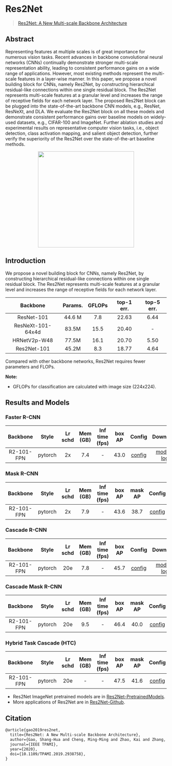 # Res2Net

> [Res2Net: A New Multi-scale Backbone Architecture](https://arxiv.org/abs/1904.01169)

<!-- [BACKBONE] -->

## Abstract

Representing features at multiple scales is of great importance for numerous vision tasks. Recent advances in backbone
convolutional neural networks (CNNs) continually demonstrate stronger multi-scale representation ability, leading to
consistent performance gains on a wide range of applications. However, most existing methods represent the multi-scale
features in a layer-wise manner. In this paper, we propose a novel building block for CNNs, namely Res2Net, by
constructing hierarchical residual-like connections within one single residual block. The Res2Net represents multi-scale
features at a granular level and increases the range of receptive fields for each network layer. The proposed Res2Net
block can be plugged into the state-of-the-art backbone CNN models, e.g., ResNet, ResNeXt, and DLA. We evaluate the
Res2Net block on all these models and demonstrate consistent performance gains over baseline models on widely-used
datasets, e.g., CIFAR-100 and ImageNet. Further ablation studies and experimental results on representative computer
vision tasks, i.e., object detection, class activation mapping, and salient object detection, further verify the
superiority of the Res2Net over the state-of-the-art baseline methods.

<div align=center>
<img src="https://user-images.githubusercontent.com/40661020/143972411-8d08113f-9fce-4d24-a138-4fadf2c54f9a.png" height="300"/>
</div>

## Introduction

We propose a novel building block for CNNs, namely Res2Net, by constructing hierarchical residual-like connections
within one single residual block. The Res2Net represents multi-scale features at a granular level and increases the
range of receptive fields for each network layer.

|     Backbone      | Params. | GFLOPs | top-1 err. | top-5 err. |
|:-----------------:|:-------:|:------:|:----------:|:----------:|
|    ResNet-101     | 44.6 M  |  7.8   |   22.63    |    6.44    |
| ResNeXt-101-64x4d |  83.5M  |  15.5  |   20.40    |     -      |
|   HRNetV2p-W48    |  77.5M  |  16.1  |   20.70    |    5.50    |
|    Res2Net-101    |  45.2M  |  8.3   |   18.77    |    4.64    |

Compared with other backbone networks, Res2Net requires fewer parameters and FLOPs.

**Note:**

- GFLOPs for classification are calculated with image size (224x224).

## Results and Models

### Faster R-CNN

|  Backbone  |  Style  | Lr schd | Mem (GB) | Inf time (fps) | box AP |                       Config                       |                                                                                                                                               Download                                                                                                                                               |
|:----------:|:-------:|:-------:|:--------:|:--------------:|:------:|:--------------------------------------------------:|:----------------------------------------------------------------------------------------------------------------------------------------------------------------------------------------------------------------------------------------------------------------------------------------------------:|
| R2-101-FPN | pytorch |   2x    |   7.4    |       -        |  43.0  | [config](./faster-rcnn_res2net-101_fpn_2x_coco.py) | [model](https://download.openmmlab.com/mmdetection/v2.0/res2net/faster_rcnn_r2_101_fpn_2x_coco/faster_rcnn_r2_101_fpn_2x_coco-175f1da6.pth) \| [log](https://download.openmmlab.com/mmdetection/v2.0/res2net/faster_rcnn_r2_101_fpn_2x_coco/faster_rcnn_r2_101_fpn_2x_coco_20200514_231734.log.json) |

### Mask R-CNN

|  Backbone  |  Style  | Lr schd | Mem (GB) | Inf time (fps) | box AP | mask AP |                      Config                      |                                                                                                                                           Download                                                                                                                                           |
|:----------:|:-------:|:-------:|:--------:|:--------------:|:------:|:-------:|:------------------------------------------------:|:--------------------------------------------------------------------------------------------------------------------------------------------------------------------------------------------------------------------------------------------------------------------------------------------:|
| R2-101-FPN | pytorch |   2x    |   7.9    |       -        |  43.6  |  38.7   | [config](./mask-rcnn_res2net-101_fpn_2x_coco.py) | [model](https://download.openmmlab.com/mmdetection/v2.0/res2net/mask_rcnn_r2_101_fpn_2x_coco/mask_rcnn_r2_101_fpn_2x_coco-17f061e8.pth) \| [log](https://download.openmmlab.com/mmdetection/v2.0/res2net/mask_rcnn_r2_101_fpn_2x_coco/mask_rcnn_r2_101_fpn_2x_coco_20200515_002413.log.json) |

### Cascade R-CNN

|  Backbone  |  Style  | Lr schd | Mem (GB) | Inf time (fps) | box AP |                        Config                        |                                                                                                                                                   Download                                                                                                                                                   |
|:----------:|:-------:|:-------:|:--------:|:--------------:|:------:|:----------------------------------------------------:|:------------------------------------------------------------------------------------------------------------------------------------------------------------------------------------------------------------------------------------------------------------------------------------------------------------:|
| R2-101-FPN | pytorch |   20e   |   7.8    |       -        |  45.7  | [config](./cascade-rcnn_res2net-101_fpn_20e_coco.py) | [model](https://download.openmmlab.com/mmdetection/v2.0/res2net/cascade_rcnn_r2_101_fpn_20e_coco/cascade_rcnn_r2_101_fpn_20e_coco-f4b7b7db.pth) \| [log](https://download.openmmlab.com/mmdetection/v2.0/res2net/cascade_rcnn_r2_101_fpn_20e_coco/cascade_rcnn_r2_101_fpn_20e_coco_20200515_091644.log.json) |

### Cascade Mask R-CNN

|  Backbone  |  Style  | Lr schd | Mem (GB) | Inf time (fps) | box AP | mask AP |                          Config                           |                                                                                                                                                             Download                                                                                                                                                             |
|:----------:|:-------:|:-------:|:--------:|:--------------:|:------:|:-------:|:---------------------------------------------------------:|:--------------------------------------------------------------------------------------------------------------------------------------------------------------------------------------------------------------------------------------------------------------------------------------------------------------------------------:|
| R2-101-FPN | pytorch |   20e   |   9.5    |       -        |  46.4  |  40.0   | [config](./cascade-mask-rcnn_res2net-101_fpn_20e_coco.py) | [model](https://download.openmmlab.com/mmdetection/v2.0/res2net/cascade_mask_rcnn_r2_101_fpn_20e_coco/cascade_mask_rcnn_r2_101_fpn_20e_coco-8a7b41e1.pth) \| [log](https://download.openmmlab.com/mmdetection/v2.0/res2net/cascade_mask_rcnn_r2_101_fpn_20e_coco/cascade_mask_rcnn_r2_101_fpn_20e_coco_20200515_091645.log.json) |

### Hybrid Task Cascade (HTC)

|  Backbone  |  Style  | Lr schd | Mem (GB) | Inf time (fps) | box AP | mask AP |                   Config                    |                                                                                                                                 Download                                                                                                                                 |
|:----------:|:-------:|:-------:|:--------:|:--------------:|:------:|:-------:|:-------------------------------------------:|:------------------------------------------------------------------------------------------------------------------------------------------------------------------------------------------------------------------------------------------------------------------------:|
| R2-101-FPN | pytorch |   20e   |    -     |       -        |  47.5  |  41.6   | [config](./htc_res2net-101_fpn_20e_coco.py) | [model](https://download.openmmlab.com/mmdetection/v2.0/res2net/htc_r2_101_fpn_20e_coco/htc_r2_101_fpn_20e_coco-3a8d2112.pth) \| [log](https://download.openmmlab.com/mmdetection/v2.0/res2net/htc_r2_101_fpn_20e_coco/htc_r2_101_fpn_20e_coco_20200515_150029.log.json) |

- Res2Net ImageNet pretrained models are
  in [Res2Net-PretrainedModels](https://github.com/Res2Net/Res2Net-PretrainedModels).
- More applications of Res2Net are in [Res2Net-Github](https://github.com/Res2Net/).

## Citation

```latex
@article{gao2019res2net,
  title={Res2Net: A New Multi-scale Backbone Architecture},
  author={Gao, Shang-Hua and Cheng, Ming-Ming and Zhao, Kai and Zhang, Xin-Yu and Yang, Ming-Hsuan and Torr, Philip},
  journal={IEEE TPAMI},
  year={2020},
  doi={10.1109/TPAMI.2019.2938758},
}
```
